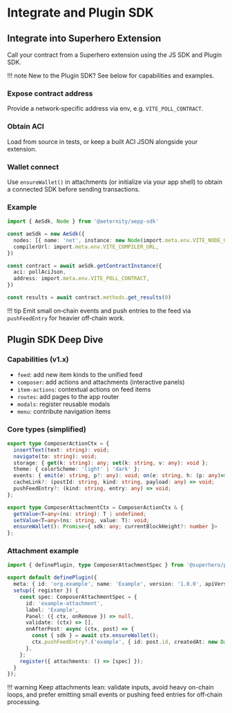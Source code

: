 # Integrate and Plugin SDK

## Integrate into Superhero Extension
Call your contract from a Superhero extension using the JS SDK and Plugin SDK.

!!! note
    New to the Plugin SDK? See below for capabilities and examples.

### Expose contract address
Provide a network‑specific address via env, e.g. `VITE_POLL_CONTRACT`.

### Obtain ACI
Load from source in tests, or keep a built ACI JSON alongside your extension.

### Wallet connect
Use `ensureWallet()` in attachments (or initialize via your app shell) to obtain a connected SDK before sending transactions.

### Example
```ts
import { AeSdk, Node } from '@aeternity/aepp-sdk'

const aeSdk = new AeSdk({
  nodes: [{ name: 'net', instance: new Node(import.meta.env.VITE_NODE_URL) }],
  compilerUrl: import.meta.env.VITE_COMPILER_URL,
})

const contract = await aeSdk.getContractInstance({
  aci: pollAciJson,
  address: import.meta.env.VITE_POLL_CONTRACT,
})

const results = await contract.methods.get_results(0)
```

!!! tip
    Emit small on‑chain events and push entries to the feed via `pushFeedEntry` for heavier off‑chain work.

## Plugin SDK Deep Dive

### Capabilities (v1.x)
- `feed`: add new item kinds to the unified feed
- `composer`: add actions and attachments (interactive panels)
- `item-actions`: contextual actions on feed items
- `routes`: add pages to the app router
- `modals`: register reusable modals
- `menu`: contribute navigation items

### Core types (simplified)
```ts
export type ComposerActionCtx = {
  insertText(text: string): void;
  navigate(to: string): void;
  storage: { get(k: string): any; set(k: string, v: any): void };
  theme: { colorScheme: 'light' | 'dark' };
  events: { emit(e: string, p?: any): void; on(e: string, h: (p: any)=>void): () => void };
  cacheLink?: (postId: string, kind: string, payload: any) => void;
  pushFeedEntry?: (kind: string, entry: any) => void;
};

export type ComposerAttachmentCtx = ComposerActionCtx & {
  getValue<T=any>(ns: string): T | undefined;
  setValue<T=any>(ns: string, value: T): void;
  ensureWallet(): Promise<{ sdk: any; currentBlockHeight?: number }>
};
```

### Attachment example
```ts
import { definePlugin, type ComposerAttachmentSpec } from '@superhero/plugin-sdk';

export default definePlugin({
  meta: { id: 'org.example', name: 'Example', version: '1.0.0', apiVersion: '1.x', capabilities: ['composer'] },
  setup({ register }) {
    const spec: ComposerAttachmentSpec = {
      id: 'example-attachment',
      label: 'Example',
      Panel: ({ ctx, onRemove }) => null,
      validate: (ctx) => [],
      onAfterPost: async (ctx, post) => {
        const { sdk } = await ctx.ensureWallet();
        ctx.pushFeedEntry?.('example', { id: post.id, createdAt: new Date().toISOString(), kind: 'example', data: {} });
      },
    };
    register({ attachments: () => [spec] });
  }
});
```

!!! warning
    Keep attachments lean: validate inputs, avoid heavy on-chain loops, and prefer emitting small events or pushing feed entries for off‑chain processing.
